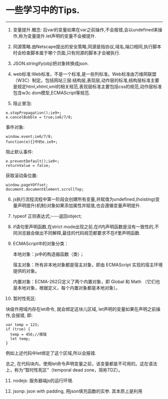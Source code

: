 # **一些学习中的Tips.**

---

1. 变量提升.概念: 后var的变量如果在var之前操作,不会报错,会以undefined来操作,称为变量提升.let声明的变量不会被提升.

2. 同源策略.由Netscape提出的安全策略,同源是指协议,域名,端口相同,执行脚本时会检查脚本属于哪个页面,只有同源的脚本才会被执行.

3. JSON.stringify(obj)把对象转换成json.

4. web标准:Web标准，不是一个标准,是一些列标准。Web标准由万维网联盟（W3C）制定。包括网站三层:结构层,表现层,动作层的标准,结构层标准主要是规定html,xhtml,xml的相关规范,表现层标准主要包括css的规范,动作层标准包含w3c dom模型,ECMAScript等规范.

5. 阻止冒泡:

  ```
  e.stopPropagation();ie9+;
  e.cancelBubble = true;ie6/7/8;
  ```

   事件对象:

  ```
  window.event;ie6/7/8;
  function(e){}中的e.ie9+;
  ```

   阻止默认事件:

  ```
  e.preventDefault();ie9+;
  returnValue = false;
  ```

   获取滚动条位置:

  ```
  window.pageYOffset;
  document.documentElement.scrollTop;
  ```

6. js执行流程流程中第一阶段会创建所有变量,并赋值为undefined,(hoisting(变量声明提升)机制)对象如果添加属性并赋值,也会遵循变量声明提升.

7. typeof 正则表达式;----返回object;

8. if语句里声明函数,在strict mode出现之前,在if内声明函数是没有一致性的,不同浏览器会做出不同解释,最佳的代码规范都要求不在if里声明函数.

9. ECMAScript中的对象分类：

   本地对象：js中的构造器函数（类）；

   宿主对象：所有非本地对象都是宿主对象，即由 ECMAScript 实现的宿主环境提供的对象。

   内置对象：ECMA-262只定义了两个内置对象，即 Global 和 Math （它们也是本地对象，根据定义，每个内置对象都是本地对象）。

10. 暂时性死区:

  块级作用域内存在let命令, 就会绑定这块儿区域, let声明的变量如果在声明之前操作,会报错, 即:

  ```
  var temp = 123;
  if (true) {
    temp = 456;//报错
    let temp;
  }
  ```

  例如上述代码中let绑定了这个区域,所以会报错.

  总之, 在代码块内，使用let命令声明变量之前，该变量都是不可用的。这在语法上，称为“暂时性死区”（temporal dead zone，简称TDZ）。

11. nodejs: 服务器端js的运行环境.

12. jsonp: json with padding, 用json填充函数的实参. 其本质上是利用<script> 标签的src属性可以跨域的原理来实现跨域.

---

以后会不定期更新.哈哈哈 .